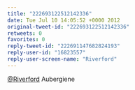 ```yaml
---
title: "222693122512142336"
date: Tue Jul 10 14:05:52 +0000 2012
original-tweet-id: "222693122512142336"
retweets: 0
favorites: 0
reply-tweet-id: "222691147682824193"
reply-user-id: "16823557"
reply-user-screen-name: "Riverford"
---
```

<a href="https://twitter.com/Riverford">@Riverford</a> Aubergiene
